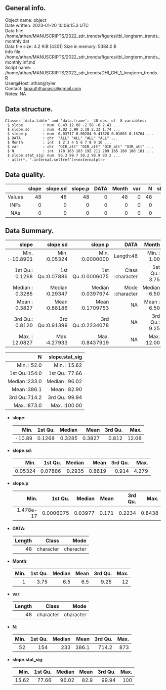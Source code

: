 <!-- This is a markdown file. -->


 General info.
---------------

Object name:    object      
Date written:   2023-01-20 10:06:15.3 UTC  
Data file:      /home/athan/MANUSCRIPTS/2022_sdr_trends/figures/tbl_longterm_trends_monthly.dat      
Data file size: 4.2 KiB (4301) 
Size in memory: 5384.0 B      
Info file:      /home/athan/MANUSCRIPTS/2022_sdr_trends/figures/tbl_longterm_trends_monthly.inf.md      
Script name:    /home/athan/MANUSCRIPTS/2022_sdr_trends/DHI_GHI_1_longterm_trends.R      
User@Host:      athan@tyler   
Contact:        <lapauththanasis@gmail.com>      
Notes:          NA      


 Data structure.
-----------------

```
Classes ‘data.table’ and 'data.frame':	48 obs. of  8 variables:
 $ slope         : num  8.43 12.08 -2.58 -6 2.41 ...
 $ slope.sd      : num  4.02 3.99 3.18 2.33 1.74 ...
 $ slope.p       : num  0.03717 0.00284 0.41828 0.01063 0.16764 ...
 $ DATA          : chr  "ALL" "ALL" "ALL" "ALL" ...
 $ Month         : int  1 2 3 4 5 6 7 8 9 10 ...
 $ var           : chr  "DIR_att" "DIR_att" "DIR_att" "DIR_att" ...
 $ N             : int  178 163 183 192 211 209 165 160 180 181 ...
 $ slope.stat_sig: num  96.3 99.7 58.2 98.9 83.2 ...
 - attr(*, ".internal.selfref")=<externalptr> 
```


 Data quality.
---------------

| &nbsp; | slope | slope.sd | slope.p | DATA | Month | var |  N | slope.stat_sig |
|:------:|------:|---------:|--------:|-----:|------:|----:|---:|---------------:|
| Values |    48 |       48 |      48 |    0 |    48 |   0 | 48 |             48 |
|  INFs  |     0 |        0 |       0 |    0 |     0 |   0 |  0 |              0 |
|  NAs   |     0 |        0 |       0 |    0 |     0 |   0 |  0 |              0 |


 Data Summary.
---------------

|            slope |        slope.sd |           slope.p |             DATA |         Month |              var |
|-----------------:|----------------:|------------------:|-----------------:|--------------:|-----------------:|
| Min.   :-10.8901 | Min.   :0.05324 | Min.   :0.0000000 |        Length:48 | Min.   : 1.00 |        Length:48 |
| 1st Qu.:  0.1268 | 1st Qu.:0.07886 | 1st Qu.:0.0006075 | Class :character | 1st Qu.: 3.75 | Class :character |
| Median :  0.3285 | Median :0.29347 | Median :0.0397674 | Mode  :character | Median : 6.50 | Mode  :character |
| Mean   :  0.3827 | Mean   :0.88186 | Mean   :0.1709753 |               NA | Mean   : 6.50 |               NA |
| 3rd Qu.:  0.8120 | 3rd Qu.:0.91399 | 3rd Qu.:0.2234078 |               NA | 3rd Qu.: 9.25 |               NA |
| Max.   : 12.0827 | Max.   :4.27933 | Max.   :0.8437919 |               NA | Max.   :12.00 |               NA |

 

|             N | slope.stat_sig |
|--------------:|---------------:|
| Min.   : 52.0 | Min.   : 15.62 |
| 1st Qu.:154.0 | 1st Qu.: 77.66 |
| Median :233.0 | Median : 96.02 |
| Mean   :386.1 | Mean   : 82.90 |
| 3rd Qu.:714.2 | 3rd Qu.: 99.94 |
| Max.   :873.0 | Max.   :100.00 |



  * **slope**:


    |   Min. | 1st Qu. | Median |   Mean | 3rd Qu. |  Max. |
    |-------:|--------:|-------:|-------:|--------:|------:|
    | -10.89 |  0.1268 | 0.3285 | 0.3827 |   0.812 | 12.08 |

  * **slope.sd**:


    |    Min. | 1st Qu. | Median |   Mean | 3rd Qu. |  Max. |
    |--------:|--------:|-------:|-------:|--------:|------:|
    | 0.05324 | 0.07886 | 0.2935 | 0.8819 |   0.914 | 4.279 |

  * **slope.p**:


    |      Min. |   1st Qu. |  Median |  Mean | 3rd Qu. |   Max. |
    |----------:|----------:|--------:|------:|--------:|-------:|
    | 1.478e-17 | 0.0006075 | 0.03977 | 0.171 |  0.2234 | 0.8438 |

  * **DATA**:


    | Length |     Class |      Mode |
    |-------:|----------:|----------:|
    |     48 | character | character |

  * **Month**:


    | Min. | 1st Qu. | Median | Mean | 3rd Qu. | Max. |
    |-----:|--------:|-------:|-----:|--------:|-----:|
    |    1 |    3.75 |    6.5 |  6.5 |    9.25 |   12 |

  * **var**:


    | Length |     Class |      Mode |
    |-------:|----------:|----------:|
    |     48 | character | character |

  * **N**:


    | Min. | 1st Qu. | Median |  Mean | 3rd Qu. | Max. |
    |-----:|--------:|-------:|------:|--------:|-----:|
    |   52 |     154 |    233 | 386.1 |   714.2 |  873 |

  * **slope.stat_sig**:


    |  Min. | 1st Qu. | Median | Mean | 3rd Qu. | Max. |
    |------:|--------:|-------:|-----:|--------:|-----:|
    | 15.62 |   77.66 |  96.02 | 82.9 |   99.94 |  100 |


<!-- end of list -->


